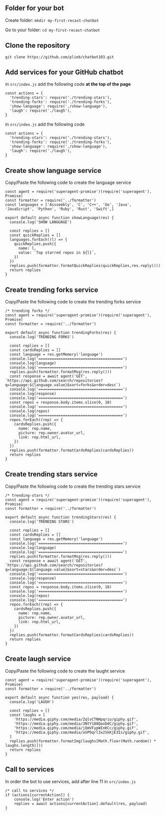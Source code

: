 Folder for your bot
--------------------

Create folder: `mkdir my-first-recast-chatbot`

Go to your folder: `cd my-first-recast-chatbot`

Clone the repository
--------------------

`git clone https://github.com/plieb/chatbot103.git`

Add services for your GitHub chatbot
--------------------

in `src/index.js` add the following code **at the top of the page**

```
const actions = {
  'trending-stars': require('./trending-stars'),
  'trending-forks': require('./trending-forks'),
  'show-language': require('./show-language'),
  'laugh': require('./laugh'),
}
```
in `src/index.js` add the following code

```
const actions = {
  'trending-stars': require('./trending-stars'),
  'trending-forks': require('./trending-forks'),
  'show-language': require('./show-language'),
  'laugh': require('./laugh'),
}
```

Create show language service
--------------------

Copy/Paste the following code to create the language service

```
const agent = require('superagent-promise')(require('superagent'), Promise)
const formatter = require('../formatter')
const languages = ['Asssembly', 'C', 'C++', 'Go', 'Java', 'JavaScript', 'Python', 'Ruby', 'Rust', 'Swift',]

export default async function showLanguage(res) {
  console.log('SHOW LANGUAGE')

  const replies = []
  const quickReplies = []
  languages.forEach((l) => {
    quickReplies.push({
      name: l,
      value: `Top starred repos in ${l}`,
    })
  })
  replies.push(formatter.formatQuickReplies(quickReplies,res.reply()))
  return replies
}
```

Create trending forks service
--------------------

Copy/Paste the following code to create the trending forks service

```
/* trending forks */
const agent = require('superagent-promise')(require('superagent'), Promise)
const formatter = require('../formatter')

export default async function trendingForks(res) {
  console.log('TRENDING FORKS')

  const replies = []
  const cardsReplies = []
  const language = res.getMemory('language')
  console.log('======================================')
  console.log(language)
  console.log('======================================')
  replies.push(formatter.formatMsg(res.reply()))
  const response = await agent('GET', `https://api.github.com/search/repositories?q=language:${language.value}&sort=forks&order=desc`)
  console.log('======================================')
  console.log(response)
  console.log('======================================')
  const repos = response.body.items.slice(0, 10)
  console.log('======================================')
  console.log(repos)
  console.log('======================================')
  repos.forEach((rep) => {
    cardsReplies.push({
      name: rep.name,
      picture: rep.owner.avatar_url,
      link: rep.html_url,
    })
  })
  replies.push(formatter.formatCardsReplies(cardsReplies))
  return replies
}
```

Create trending stars service
--------------------

Copy/Paste the following code to create the trending stars service

```
/* trending-stars */
const agent = require('superagent-promise')(require('superagent'), Promise)
const formatter = require('../formatter')

export default async function trendingStars(res) {
  console.log('TRENDING STARS')

  const replies = []
  const cardsReplies = []
  const language = res.getMemory('language')
  console.log('======================================')
  console.log(language)
  console.log('======================================')
  replies.push(formatter.formatMsg(res.reply()))
  const response = await agent('GET', `https://api.github.com/search/repositories?q=language:${language.value}&sort=stars&order=desc`)
  console.log('======================================')
  console.log(response)
  console.log('======================================')
  const repos = response.body.items.slice(0, 10)
  console.log('======================================')
  console.log(repos)
  console.log('======================================')
  repos.forEach((rep) => {
    cardsReplies.push({
      name: rep.name,
      picture: rep.owner.avatar_url,
      link: rep.html_url,
    })
  })
  replies.push(formatter.formatCardsReplies(cardsReplies))
  return replies
}
```

Create laugh service
--------------------

Copy/Paste the following code to create the laught service

```
const agent = require('superagent-promise')(require('superagent'), Promise)
const formatter = require('../formatter')

export default async function yes(res, payload) {
  console.log('LAUGH')

  const replies = []
  const laughs = [
    'https://media.giphy.com/media/ZqlvCTNHpqrio/giphy.gif',
    'https://media.giphy.com/media/3NtY188QaxDdC/giphy.gif',
    'https://media.giphy.com/media/jQmVFypWInKCc/giphy.gif',
    'https://media.giphy.com/media/xUPOqrl3x2SkKjE3Is/giphy.gif',
  ]
  replies.push(formatter.formatImg(laughs[Math.floor(Math.random() * laughs.length)]))
  return replies
}
```

Call to services
--------------------

In order the bot to use services, add after line 11 in `src/index.js`

```
/* call to services */
if (actions[currentAction]) {
    console.log('Enter action')
    replies = await actions[currentAction].default(res, payload)
}    
```
